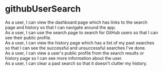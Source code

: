 # githubUserSearch
As a user, I can view the dashboard page which has links to the search page and history so that I can navigate around the app.  
As a user, I can use the search page to search for GitHub users so that I can see their public profile.  
As a user, I can view the history page which has a list of my past searches so that I can see the successful and unsuccessful searches I've done.    
As a user, I can view a user's public profile from the search results or history page so I can see more information about the user.    
As a user, I can clear a past search so that it doesn’t clutter my history.
